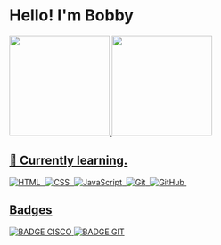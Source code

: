 # Hello! I'm Bobby
<div>
  <a href="https://github.com/obobsilva">
  <img height="180em" src="https://github-readme-stats.vercel.app/api?username=o-bobby&show_icons=true&theme=blue-green&include_all_commits=true&count_private=true"/>
  <img height="180em" src="https://github-readme-stats.vercel.app/api/top-langs/?username=o-bobby&layout=compact&langs_count=6&theme=blue-green"/>
</div>

## 🌱 Currently learning.

![HTML](https://img.shields.io/badge/-HTML-ccc?style=flat&logo=HTML5)&nbsp;
![CSS](https://img.shields.io/badge/-CSS-ccc?style=flat&logo=CSS3&logoColor=1572B6)&nbsp;
![JavaScript](https://img.shields.io/badge/-JavaScript-999?style=flat&logo=javascript)&nbsp;
![Git](https://img.shields.io/badge/-Git-ccc?style=flat&logo=git&logoColor=red)&nbsp;
![GitHub](https://img.shields.io/badge/-GitHub-ccc?style=flat&logo=github&logoColor=black)&nbsp;


## Badges
![BADGE CISCO](https://github.com/obobsilva/obobsilva/blob/main/img/badges/cybersecurity.png)
![BADGE GIT](https://github.com/obobsilva/obobsilva/blob/main/img/badges/git.png)

  
  
  








